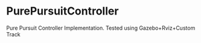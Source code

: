 # PurePursuitController
Pure Pursuit Controller Implementation. Tested using Gazebo+Rviz+Custom Track
